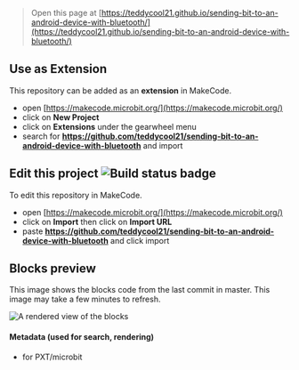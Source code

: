 
> Open this page at [https://teddycool21.github.io/sending-bit-to-an-android-device-with-bluetooth/](https://teddycool21.github.io/sending-bit-to-an-android-device-with-bluetooth/)

## Use as Extension

This repository can be added as an **extension** in MakeCode.

* open [https://makecode.microbit.org/](https://makecode.microbit.org/)
* click on **New Project**
* click on **Extensions** under the gearwheel menu
* search for **https://github.com/teddycool21/sending-bit-to-an-android-device-with-bluetooth** and import

## Edit this project ![Build status badge](https://github.com/teddycool21/sending-bit-to-an-android-device-with-bluetooth/workflows/MakeCode/badge.svg)

To edit this repository in MakeCode.

* open [https://makecode.microbit.org/](https://makecode.microbit.org/)
* click on **Import** then click on **Import URL**
* paste **https://github.com/teddycool21/sending-bit-to-an-android-device-with-bluetooth** and click import

## Blocks preview

This image shows the blocks code from the last commit in master.
This image may take a few minutes to refresh.

![A rendered view of the blocks](https://github.com/teddycool21/sending-bit-to-an-android-device-with-bluetooth/raw/master/.github/makecode/blocks.png)

#### Metadata (used for search, rendering)

* for PXT/microbit
<script src="https://makecode.com/gh-pages-embed.js"></script><script>makeCodeRender("{{ site.makecode.home_url }}", "{{ site.github.owner_name }}/{{ site.github.repository_name }}");</script>
